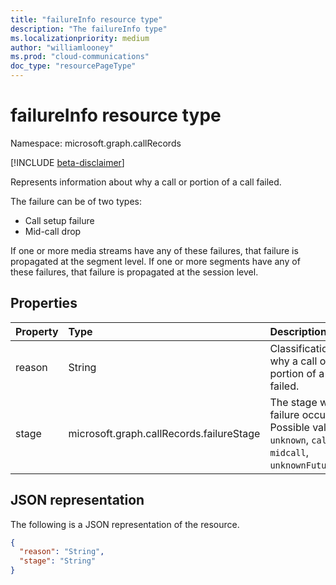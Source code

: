 ```yaml
---
title: "failureInfo resource type"
description: "The failureInfo type"
ms.localizationpriority: medium
author: "williamlooney"
ms.prod: "cloud-communications"
doc_type: "resourcePageType"
---
```


# failureInfo resource type

Namespace: microsoft.graph.callRecords

[!INCLUDE [beta-disclaimer](../../includes/beta-disclaimer.md)]

Represents information about why a call or portion of a call failed.

The failure can be of two types: 

- Call setup failure
- Mid-call drop

If one or more media streams have any of these failures, that failure is propagated at the segment level. If one or more segments have any of these failures, that failure is propagated at the session level.

## Properties

| Property     | Type        | Description |
|:-------------|:------------|:------------|
|reason|String|Classification of why a call or portion of a call failed.|
|stage|microsoft.graph.callRecords.failureStage|The stage when the failure occurred. Possible values are: `unknown`, `callSetup`, `midcall`, `unknownFutureValue`.|

## JSON representation

The following is a JSON representation of the resource.

<!-- {
  "blockType": "resource",
  "optionalProperties": [

  ],
  "@odata.type": "microsoft.graph.callRecords.failureInfo",
  "baseType": null
}-->

```json
{
  "reason": "String",
  "stage": "String"
}
```

<!-- uuid: 16cd6b66-4b1a-43a1-adaf-3a886856ed98
2019-02-04 14:57:30 UTC -->
<!-- {
  "type": "#page.annotation",
  "description": "failureInfo resource",
  "keywords": "",
  "section": "documentation",
  "tocPath": ""
}-->



